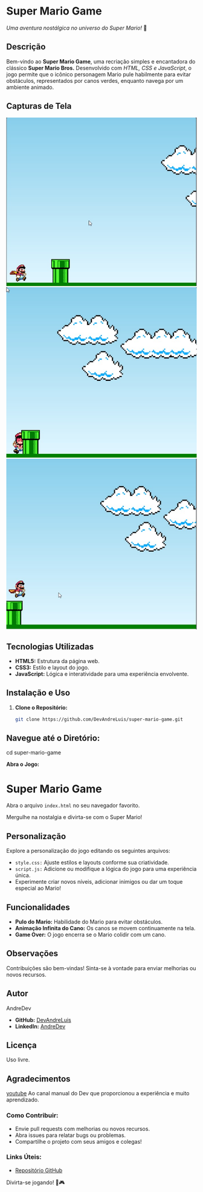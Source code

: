# Super Mario Game

_Uma aventura nostálgica no universo do Super Mario!_ 🍄

## Descrição

Bem-vindo ao **Super Mario Game**, uma recriação simples e encantadora do clássico **Super Mario Bros.** Desenvolvido com _HTML, CSS e JavaScript_, o jogo permite que o icônico personagem Mario pule habilmente para evitar obstáculos, representados por canos verdes, enquanto navega por um ambiente animado.

## Capturas de Tela

![Super Mario Game](./assets/printsDoGame/inicio.jpg)
![Super Mario Game](./assets/printsDoGame/Mariodead.jpg)
![Super Mario Game](./assets/printsDoGame/marioJumping.jpg)

## Tecnologias Utilizadas

- **HTML5:** Estrutura da página web.
- **CSS3:** Estilo e layout do jogo.
- **JavaScript:** Lógica e interatividade para uma experiência envolvente.

## Instalação e Uso

1. **Clone o Repositório:**
   ```bash
   git clone https://github.com/DevAndreLuis/super-mario-game.git

## Navegue até o Diretório:

cd super-mario-game

 **Abra o Jogo:**
# Super Mario Game

Abra o arquivo `index.html` no seu navegador favorito.

Mergulhe na nostalgia e divirta-se com o Super Mario!

## Personalização

Explore a personalização do jogo editando os seguintes arquivos:

- `style.css:` Ajuste estilos e layouts conforme sua criatividade.
- `script.js:` Adicione ou modifique a lógica do jogo para uma experiência única.
- Experimente criar novos níveis, adicionar inimigos ou dar um toque especial ao Mario!

## Funcionalidades

- **Pulo do Mario:** Habilidade do Mario para evitar obstáculos.
- **Animação Infinita do Cano:** Os canos se movem continuamente na tela.
- **Game Over:** O jogo encerra se o Mario colidir com um cano.

## Observações

Contribuições são bem-vindas! Sinta-se à vontade para enviar melhorias ou novos recursos.

## Autor

AndreDev
- **GitHub:** [DevAndreLuis](https://github.com/DevAndreLuis)
- **LinkedIn:** [AndreDev](https://www.linkedin.com/in/andr%C3%A9-luis-3073aa2ab/)

## Licença

Uso livre.

## Agradecimentos

[youtube](https://www.youtube.com/watch?v=r9buAwVBDhA)
Ao canal manual do Dev que proporcionou a experiência e muito aprendizado.

### Como Contribuir:

- Envie pull requests com melhorias ou novos recursos.
- Abra issues para relatar bugs ou problemas.
- Compartilhe o projeto com seus amigos e colegas!

### Links Úteis:

- [Repositório GitHub](https://github.com/DevAndreLuis/super-mario-game)


Divirta-se jogando! 🚀🎮


